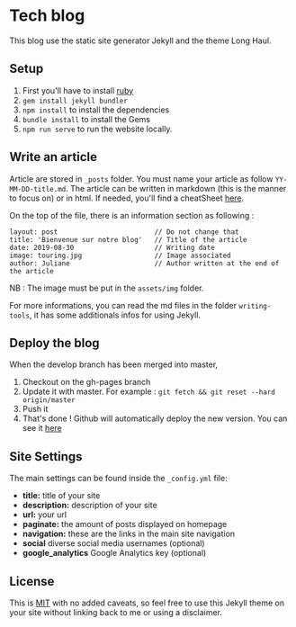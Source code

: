 # Tech blog

This blog use the static site generator Jekyll and the theme Long Haul.

## Setup

1. First you'll have to install [ruby](https://jekyllrb.com/docs/installation/macos/)
2. `gem install jekyll bundler`
3. `npm install` to install the dependencies
4. `bundle install` to install the Gems
5. `npm run serve` to run the website locally.

## Write an article

Article are stored in `_posts` folder. You must name your article as follow `YY-MM-DD-title.md`.
The article can be written in markdown (this is the manner to focus on) or in html. If needed, you'll find a cheatSheet [here](https://github.com/adam-p/markdown-here/wiki/Markdown-Cheatsheet).

On the top of the file, there is an information section as following :

```
layout: post                        // Do not change that
title: 'Bienvenue sur notre blog'   // Title of the article
date: 2019-08-30                    // Writing date
image: touring.jpg                  // Image associated
author: Juliane                     // Author written at the end of the article
```

NB : The image must be put in the `assets/img` folder.

For more informations, you can read the md files in the folder `writing-tools`, it has some additionals infos for using Jekyll.

## Deploy the blog

When the develop branch has been merged into master,

1. Checkout on the gh-pages branch
2. Update it with master. For example : `git fetch && git reset --hard origin/master`
3. Push it
4. That's done !
   Github will automatically deploy the new version. You can see it [here](https://github.com/Schoolmouv-team/blog/deployments)

## Site Settings

The main settings can be found inside the `_config.yml` file:

- **title:** title of your site
- **description:** description of your site
- **url:** your url
- **paginate:** the amount of posts displayed on homepage
- **navigation:** these are the links in the main site navigation
- **social** diverse social media usernames (optional)
- **google_analytics** Google Analytics key (optional)

## License

This is [MIT](LICENSE) with no added caveats, so feel free to use this Jekyll theme on your site without linking back to me or using a disclaimer.
